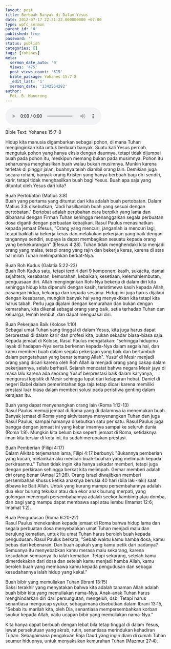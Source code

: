 ```yaml
---
layout: post
title: Berbuah Banyak di Dalam Yesus
date: 2012-07-17 22:31:22.000000000 +07:00
type: wpfc_sermon
parent_id: '0'
published: true
password: ''
status: publish
categories: []
tags: [Yohanes]
meta:
  sermon_date_auto: '0'
  Views: '475'
  post_views_count: '615'
  bible_passage: Yohanes 15:7-8
  _edit_last: '1'
  sermon_date: '1342564282'
author:
  Pdt. B. Manurung
---
```

<audio controls><source src="https://archive.org/download/GpdiLbaBerbuahBanyakDiDalamYesus/GpdiLbaBerbuahBanyakDiDalamYesus.mp3"></audio>
<br />
<p>Bible Text: Yohanes 15:7-8</p>
<p>Hidup kita manusia digambarkan sebagai pohon, di mana Tuhan menginginkan kita untuk berbuah banyak. Suatu kali Yesus pernah mengutuk pohon yang hanya eksis dengan daunnya, tetapi tidak dijumpai buah pada pohon itu, meskipun memang bukan pada musimnya. Pohon itu seharusnya menghasilkan buah walau bukan musimnya. Munkin karena terletak di pinggir jalan, buahnya telah diambil orang lain. Demikian juga secara rohani, banyak orang Kristen yang hanya berbuah bagi diri sendiri, karir, tetapi tidak menghasilkan buah bagi Yesus. Buah apa saja yang dituntut oleh Yesus dari kita?</p>
<p>	Buah Pertobatan (Matius 3:8)<br />
Buah yang pertama yang dituntut dari kita adalah buah pertobatan. Dalam Matius 3:8 disebutkan, "Jadi hasilkanlah buah yang sesuai dengan pertobatan." Bertobat adalah perubahan cara berpikir yang lama dan dibaharui dengan Firman Tuhan sehingga menanggalkan segala perbuatan dosa diganti dengan perbuatan kebajikan. Rasul Paulus menasihatkan kepada jemaat Efesus, "Orang yang mencuri, janganlah ia mencuri lagi, tetapi baiklah ia bekerja keras dan melakukan pekerjaan yang baik dengan tangannya sendiri, supaya ia dapat membagikan sesuatu kepada orang yang berkekurangan" (Efesus 4:28). Tuhan tidak menghendaki kita menjadi orang yang malas, tetapi orang yang rajin dan bekerja keras, karena di atas hal inilah Tuhan melimpahkan berkat-Nya.</p>
<p>	Buah Roh Kudus (Galatia 5:22-23)<br />
Buah Roh Kudus satu, tetapi terdiri dari 9 komponen: kasih, sukacita, damai sejahtera, kesabaran, kemurahan, kebaikan, kesetiaan, kelemahlembutan, penguasaan diri. Allah menginginkan Roh-Nya bekerja di dalam diri kita sehingga hidup kita dipenuhi dengan kasih, teristimewa kasih kepada Allah, pasangan hidup, keluarga dan kepada sesama. Hidup ini juga harus dijalani dengan kesabaran, mungkin banyak hal yang menyakitkan kita tetapi kita harus tabah. Perlu juga dijalani dengan kemurahan dan bukan dengan kemarahan, kita dikenal sebagai orang yang baik, setia terhadap Tuhan dan keluarga, lemah lembut, dan dapat menguasai diri.</p>
<p>	Buah Pekerjaan Baik (Kolose 1:10)<br />
Sebagai umat Tuhan yang tinggal di dalam Yesus, kita juga harus dapat berprestasi di dalam karir dan profesi kita, bukan sekadar biasa-biasa saja. Kepada jemaat di Kolose, Rasul Paulus mengatakan: "sehingga hidupmu layak di hadapan-Nya serta berkenan kepada-Nya dalam segala hal, dan kamu memberi buah dalam segala pekerjaan yang baik dan bertumbuh dalam pengetahuan yang benar tentang Allah". Yusuf di Mesir menjadi orang yang dicari karena oleh Roh Allah ia menjadi orang yang cakap dalam pekerjaannya, selalu berhasil. Sejarah mencatat bahwa negara Mesir jaya di masa lalu karena ada seorang Yusuf berprestasi baik dalam karyanya, mengurusi logistik di Mesir sehingga luput dari kelaparan hebat. Daniel di negeri Babel dalam pemerintahan tiga raja tetap dicari karena memiliki prestasi luar biasa dalam memberi solusi pada peristiwa genting dalam kerajaan itu.</p>
<p>	Buah yang dapat menyenangkan orang lain (Roma 1:12-13)<br />
Rasul Paulus memuji jemaat di Roma yang di dalamnya ia menemukan buah. Banyak jemaat di Roma yang aktivitasnya menyenangkan Tuhan dan juga Rasul Paulus, sampai namanya disebutkan satu per satu. Rasul Paulus juga bangga dengan jemaat ini yang kabar imannya sampai ke seluruh dunia (Roma 1:8). Mungkin kita belum bisa seperti jemaat di Roma, setidaknya iman kita tersiar di kota ini, itu sudah merupakan prestasi.</p>
<p>	Buah Pemberian (Filipi 4:17)<br />
Dalam Alkitab terjemahan lama, Filipi 4:17 berbunyi: "Bukannya pemberian yang kucari, melainkan aku mencari buah-buahan yang melimpah kepada perkiraanmu." Tuhan tidak ingin kita hanya sekadar memberi, tetapi juga dengan perkiraan sehingga berkat kita melimpah. Gemar memberi adalah ciri orang benar (Amsal 21:26). Orang Israel diwajibkan memberi persembahan khusus ketika anaknya berusia 40 hari (bila laki-laki) saat dibawa ke Bait Allah. Untuk yang kurang mampu persembahannya adalah dua ekor burung tekukur atau dua ekor anak burung merpati, yang golongan menengah persembahannya adalah seekor kambimg atau domba, dan bagi yang mampu dapat membawa sapi atau lembu (Imamat 12:6; Imamat 1:2).</p>
<p>	Buah Pengudusan (Roma 6:20-22)<br />
Rasul Paulus menekankan kepada jemaat di Roma bahwa hidup lama dan segala perbuatan dosa menyebabkan umat Tuhan menjadi malu dan berujung kematian, untuk itu umat Tuhan harus beroleh buah kepada pengudusan. Rasul Paulus berkata, "Sebab waktu kamu hamba dosa, kamu bebas dari kebenaran. Dan buah apakah yang kamu petik dari padanya? Semuanya itu menyebabkan kamu merasa malu sekarang, karena kesudahan semuanya itu ialah kematian. Tetapi sekarang, setelah kamu dimerdekakan dari dosa dan setelah kamu menjadi hamba Allah, kamu beroleh buah yang membawa kamu kepada pengudusan dan sebagai kesudahannya ialah hidup yang kekal."</p>
<p>	Buah bibir yang memuliakan Tuhan (Ibrani 13:15)<br />
Saksi terakhir yang menyatakan bahwa kita adalah tanaman Allah adalah buah bibir kita yang memuliakan nama-Nya. Anak-anak Tuhan harus menghindarkan diri dari persungutan, mengeluh, dsb. Tetapi harus senantiasa mengucap syukur, sebagaimana disebutkan dalam Ibrani 13:15, "Sebab itu marilah kita, oleh Dia, senantiasa mempersembahkan korban syukur kepada Allah, yaitu ucapan bibir yang memuliakan nama-Nya."</p>
<p>Kita hanya dapat berbuah dengan lebat bila tetap tinggal di dalam Yesus, lewat persekutuan yang akrab, rutin, senantiasa merindukan kehadiran Tuhan. Sebagaimana pengakuan Raja Daud yang ingin diam di rumah Tuhan seumur hidupnya, untuk menyaksikan kemurahan Tuhan (Mazmur 27:4).</p>
